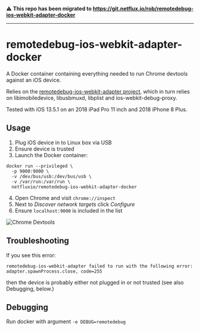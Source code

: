:warning: **This repo has been migrated to https://git.netflux.io/rob/remotedebug-ios-webkit-adapter-docker**

------

# remotedebug-ios-webkit-adapter-docker

A Docker container containing everything needed to run Chrome devtools against an iOS device.

Relies on the [remotedebug-ios-webkit-adapter project](https://github.com/RemoteDebug/remotedebug-ios-webkit-adapter), which in turn relies on libimobiledevice, libusbmuxd, libplist and ios-webkit-debug-proxy.

Tested with iOS 13.5.1 on an 2018 iPad Pro 11 inch and 2018 iPhone 8 Plus.

## Usage

1. Plug iOS device in to Linux box via USB
2. Ensure device is trusted
3. Launch the Docker container:

```
docker run --privileged \
  -p 9000:9000 \
  -v /dev/bus/usb:/dev/bus/usb \
  -v /var/run:/var/run \
  netfluxio/remotedebug-ios-webkit-adapter-docker
```

4. Open Chrome and  visit `chrome://inspect`
5. Next to _Discover network targets_ click _Configure_
6. Ensure `localhost:9000` is included in the list

![Chrome Devtools](https://git.netflux.io/rob/remotedebug-ios-webkit-adapter-docker/raw/branch/dev/images/remotedebug-chrome.png)

## Troubleshooting

If you see this error:

```
remotedebug-ios-webkit-adapter failed to run with the following error: adapter.spawnProcess.close, code=255
```

then the device is probably either not plugged in or not trusted (see also Debugging, below.)

## Debugging

Run docker with argument `-e DEBUG=remotedebug`
